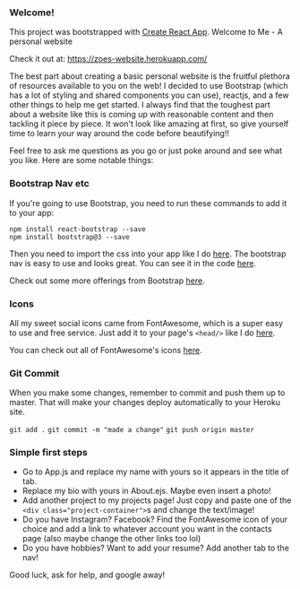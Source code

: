 ### Welcome!

This project was bootstrapped with [Create React App](https://github.com/facebookincubator/create-react-app).
Welcome to Me - A personal website

Check it out at: https://zoes-website.herokuapp.com/

The best part about creating a basic personal website is the fruitful plethora of resources available to you on the web! I decided to use Bootstrap (which has a lot of styling and shared components you can use), reactjs, and a few other things to help me get started. I always find that the toughest part about a website like this is coming up with reasonable content and then tackling it piece by piece. It won't look like amazing at first, so give yourself time to learn your way around the code before beautifying!!

Feel free to ask me questions as you go or just poke around and see what you like. Here are some notable things:

### Bootstrap Nav etc

If you're going to use Bootstrap, you need to run these commands to add it to your app:
```
npm install react-bootstrap --save
npm install bootstrap@3 --save
```
Then you need to import the css into your app like I do [here](https://github.com/zsobin/zoes-website/blob/master/src/index.js#L5-L6).
The bootstrap nav is easy to use and looks great. You can see it in the code [here](https://github.com/zsobin/zoes-website/blob/master/src/js/App.js#L20-L29).

Check out some more offerings from Bootstrap [here](http://getbootstrap.com/css/).

### Icons
All my sweet social icons came from FontAwesome, which is a super easy to use and free service.
Just add it to your page's `<head/>` like I do [here](https://github.com/zsobin/zoes-website/blob/master/public/index.html#L6).

You can check out all of FontAwesome's icons [here](http://fontawesome.io/icons/).

### Git Commit

When you make some changes, remember to commit and push them up to master. That will make your changes deploy automatically to your Heroku site.

`git add .`
`git commit -m "made a change"`
`git push origin master`

### Simple first steps

- Go to App.js and replace my name with yours so it appears in the title of tab.
- Replace my bio with yours in About.ejs. Maybe even insert a photo!
- Add another project to my projects page! Just copy and paste one of the `<div class="project-container">`s and change the text/image!
- Do you have Instagram? Facebook? Find the FontAwesome icon of your choice and add a link to whatever account you want in the contacts page (also maybe change the other links too lol)
- Do you have hobbies? Want to add your resume? Add another tab to the nav!

Good luck, ask for help, and google away!
